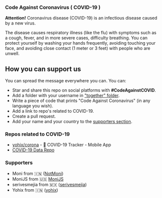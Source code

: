 ### Code Against Coronavirus ( COVID-19 )

**Attention!** Coronavirus disease (COVID-19) is an infectious disease caused by a new virus.

The disease causes respiratory illness (like the flu) with symptoms such as a cough, fever, and in more severe cases, difficulty breathing. You can protect yourself by washing your hands frequently, avoiding touching your face, and avoiding close contact (1 meter or 3 feet) with people who are unwell.

## How you can support us

You can spread the message everywhere you can. You can:

-   Star and share this repo on social platforms with **#CodeAgainstCOVID**.
-   Add a folder with your username in ["together" folder](/together).
-   Write a piece of code that prints "Code Against Coronavirus" (in any language you wish).
- Add a link to repo's related to COVID-19.
-   Create a pull request.
-   Add your name and your country to the [supporters section](https://github.com/NotMoni/code-against-coronavirus#Supporters).

### Repos related to COVID-19


- [yohix/corona](https://github.com/yohix/corona) - 🦠 COVID-19 Tracker - Mobile App
- [COVID-19 Data Repo](https://github.com/CSSEGISandData/COVID-19)

### Supporters

- Moni from 🇮🇳 ([NotMoni](https://github.com/NotMoni))
- MoniJS from 🇺🇸 [MoniJS](https://github.com/MoniJS)
- serivesmejia from 🇲🇽 ([serivesmejia](https://github.com/serivesmejia))
- Yohix from 🇮🇳 ([yohix](https://github.com/yohix))

